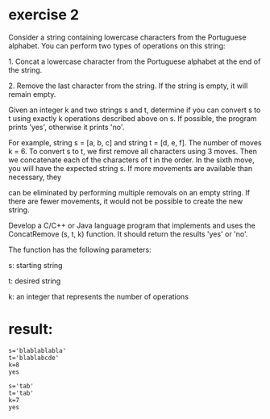 

# exercise 2
<p>Consider a string containing lowercase characters from the Portuguese alphabet. You can perform two types of operations on this string:
<p>1. Concat a lowercase character from the Portuguese alphabet at the end of the string.
<p>2. Remove the last character from the string. If the string is empty, it will remain empty.

<p>Given an integer k and two strings s and t, determine if you can convert s to t using exactly k operations described above on s. If possible, the program prints 'yes', otherwise it prints 'no'.

<p>For example, string s = [a, b, c] and string t = [d, e, f]. The number of moves k = 6. To convert s to t, we first remove all characters using 3 moves. Then we concatenate each of the characters of t in the order. In the sixth move, you will have the expected string s. If more movements are available than necessary, they <p>can be eliminated by performing multiple removals on an empty string. If there are fewer movements, it would not be possible to create the new string.

<p>Develop a C/C++ or Java language program that implements and uses the ConcatRemove (s, t, k) function. It should return the results 'yes' or 'no'.
<p>The function has the following parameters:
<p>s: starting string
<p>t: desired string
<p>k: an integer that represents the number of operations

# result:
```shell
s='blablablabla'
t='blablabcde'
k=8
yes
```
  
```shell
s='tab'
t='tab'
k=7
yes
```
